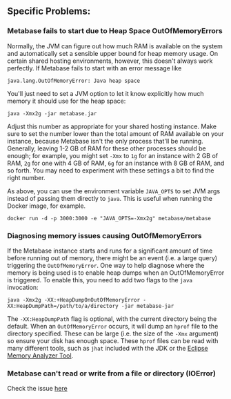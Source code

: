 
## Specific Problems:

### Metabase fails to start due to Heap Space OutOfMemoryErrors

Normally, the JVM can figure out how much RAM is available on the system and automatically set a sensible upper bound for heap memory usage. On certain shared hosting
environments, however, this doesn't always work perfectly. If Metabase fails to start with an error message like

    java.lang.OutOfMemoryError: Java heap space

You'll just need to set a JVM option to let it know explicitly how much memory it should use for the heap space:

    java -Xmx2g -jar metabase.jar

Adjust this number as appropriate for your shared hosting instance. Make sure to set the number lower than the total amount of RAM available on your instance, because Metabase isn't the only process that'll be running. Generally, leaving 1-2 GB of RAM for these other processes should be enough; for example, you might set `-Xmx` to `1g` for an instance with 2 GB of RAM, `2g` for one with 4 GB of RAM, `6g` for an instance with 8 GB of RAM, and so forth. You may need to experiment with these settings a bit to find the right number.

As above, you can use the environment variable `JAVA_OPTS` to set JVM args instead of passing them directly to `java`. This is useful when running the Docker image,
for example.

    docker run -d -p 3000:3000 -e "JAVA_OPTS=-Xmx2g" metabase/metabase

### Diagnosing memory issues causing OutOfMemoryErrors

If the Metabase instance starts and runs for a significant amount of time before running out of memory, there might be an event (i.e. a large query) triggering the `OutOfMemoryError`. One way to help diagnose where the memory is being used is to enable heap dumps when an OutOfMemoryError is triggered. To enable this, you need to add two flags to the `java` invocation:

    java -Xmx2g -XX:+HeapDumpOnOutOfMemoryError -XX:HeapDumpPath=/path/to/a/directory -jar metabase-jar

The `-XX:HeapDumpPath` flag is optional, with the current directory being the default. When an `OutOfMemoryError` occurs, it will dump an `hprof` file to the directory specified. These can be large (i.e. the size of the `-Xmx` argument) so ensure your disk has enough space. These `hprof` files can be read with many different tools, such as `jhat` included with the JDK or the [Eclipse Memory Analyzer Tool](https://www.eclipse.org/mat/).

### Metabase can't read or write from a file or directory (IOError)

Check the issue [here](docker.md)
